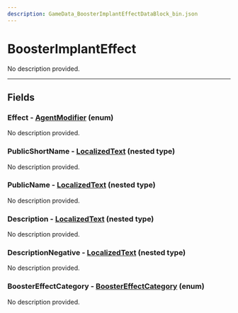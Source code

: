 ```yaml
---
description: GameData_BoosterImplantEffectDataBlock_bin.json
---
```


# BoosterImplantEffect

No description provided.

***

## Fields

### Effect - [AgentModifier](../../enum-types.md#agentmodifier) (enum)

No description provided.

### PublicShortName - [LocalizedText](../../nested-types/localizedtext.md) (nested type)

No description provided.

### PublicName - [LocalizedText](../../nested-types/localizedtext.md) (nested type)

No description provided.

### Description - [LocalizedText](../../nested-types/localizedtext.md) (nested type)

No description provided.

### DescriptionNegative - [LocalizedText](../../nested-types/localizedtext.md) (nested type)

No description provided.

### BoosterEffectCategory - [BoosterEffectCategory](../../enum-types.md#boostereffectcategory) (enum)

No description provided.
